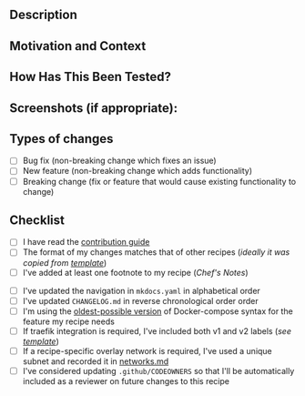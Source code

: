 <!-- Provide a general summary of your changes in the Title above ^^^ -->

## Description
<!--- Describe your changes in detail -->

## Motivation and Context
<!--- Why is this change required? What problem does it solve? -->
<!--- If it fixes an open issue, please link to the issue here. -->

## How Has This Been Tested?
<!--- Please describe in detail how you tested your changes. -->

## Screenshots (if appropriate):

## Types of changes
<!--- What types of changes does your code introduce? Put an `x` in all the boxes that apply: -->
- [ ] Bug fix (non-breaking change which fixes an issue)
- [ ] New feature (non-breaking change which adds functionality)
- [ ] Breaking change (fix or feature that would cause existing functionality to change)

## Checklist
<!--- Go over all the following points, and put an `x` in all the boxes that apply. -->
<!--- If you're unsure about any of these, don't hesitate to ask. We're here to help! -->

- [ ] I have read the [contribution guide](https://geek-cookbook.funkypenguin.co.nz/community/contribute/#contributing-recipes)
- [ ] The format of my changes matches that of other recipes (*ideally it was copied from [template](/manuscript/recipes/template.md)*)
- [ ] I've added at least one footnote to my recipe (*Chef's Notes*)
<!-- 
delete these next checks if not adding a new recipe 
-->
- [ ] I've updated the navigation in `mkdocs.yaml` in alphabetical order
- [ ] I've updated `CHANGELOG.md` in reverse chronological order order
- [ ] I'm using the [oldest-possible version](https://docs.docker.com/compose/compose-file/compose-versioning/#version-3) of Docker-compose syntax for the feature my recipe needs
- [ ] If traefik integration is required, I've included both v1 and v2 labels (*see [template](/manuscript/recipes/template.md)*)
- [ ] If a recipe-specific overlay network is required, I've used a unique subnet and recorded it in [networks.md](manuscript/reference/networks.md)
- [ ] I've considered updating `.github/CODEOWNERS` so that I'll be automatically included as a reviewer on future changes to this recipe